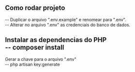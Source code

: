 ## Como rodar projeto

-- Duplicar o arquivo ".env.example" e renomear para ".env". </br>
-- Alterar no arquivo ".env" as credenciais do banco de dados. </br>

Instalar as dependencias do PHP</br>
-- composer install
-----

Gerar a chave para o arquivo ".env"</br>
-- php artisan key:generate
